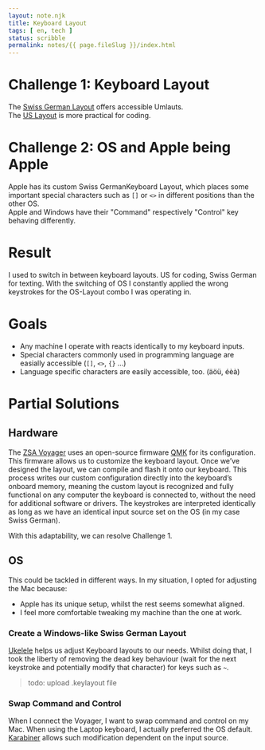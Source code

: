 ```yaml
---
layout: note.njk
title: Keyboard Layout
tags: [ en, tech ]
status: scribble
permalink: notes/{{ page.fileSlug }}/index.html
---
```


# Challenge 1: Keyboard Layout  
The [Swiss German Layout](http://kbdlayout.info/KBDSG/) offers accessible Umlauts.    
The [US Layout](http://kbdlayout.info/kbdus) is more practical for coding.  
  
# Challenge 2: OS  and Apple being Apple
Apple has its custom Swiss GermanKeyboard Layout, which places some important special characters such as `[]` or `<>` in different positions than the other OS.  
Apple and Windows have their "Command" respectively "Control" key behaving differently.   

# Result  
I used to switch in between keyboard layouts. US for coding, Swiss German for texting. With the switching of OS I constantly applied the wrong keystrokes for the OS-Layout combo I was operating in.  
  
# Goals  
- Any machine I operate with reacts identically to my keyboard inputs.  
- Special characters commonly used in programming language are easially accessible (`[]`, `<>`, `{}` ...)  
- Language specific characters are easily accessible, too. (äöü, éèà)  

# Partial Solutions  

## Hardware  
The [ZSA Voyager](https://www.zsa.io/voyager) uses an open-source firmware [QMK](https://github.com/zsa/qmk_firmware) for its configuration. This firmware allows us to customize the keyboard layout. Once we’ve designed the layout, we can compile and flash it onto our keyboard. This process writes our custom configuration directly into the keyboard’s onboard memory, meaning the custom layout is recognized and fully functional on any computer the keyboard is connected to, without the need for additional software or drivers.
The keystrokes are interpreted identically as long as we have an identical input source set on the OS (in my case Swiss German).

With this adaptability, we can resolve Challenge 1.

## OS
This could be tackled in different ways. In my situation, I opted for adjusting the Mac because:
- Apple has its unique setup, whilst the rest seems somewhat aligned.
- I feel more comfortable tweaking my machine than the one at work.

### Create a Windows-like Swiss German Layout
[Ukelele](https://software.sil.org/ukelele/) helps us adjust Keyboard layouts to our needs. Whilst doing that, I took the liberty of removing the dead key behaviour (wait for the next keystroke and potentially modify that character) for keys such as `~`. 

> todo: upload .keylayout file

### Swap Command and Control
When I connect the Voyager, I want to swap command and control on my Mac. When using the Laptop keyboard, I actually preferred the OS default.
[Karabiner](https://karabiner-elements.pqrs.org/) allows such modification dependent on the input source.

